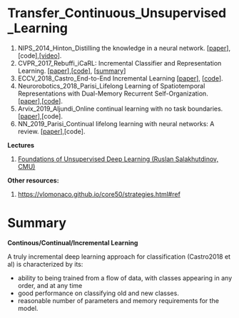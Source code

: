 # Transfer_Continuous_Unsupervised_Learning

1. NIPS_2014_Hinton_Distilling the knowledge in a neural network. [[paper](https://arxiv.org/abs/1503.02531?context=cs)],[code],[[video](https://www.youtube.com/watch?v=skHpJ-oTi6o)].
1. CVPR_2017_Rebuffi_iCaRL: Incremental Classifier and Representation Learning. [[paper](http://openaccess.thecvf.com/content_cvpr_2017/papers/Rebuffi_iCaRL_Incremental_Classifier_CVPR_2017_paper.pdf)],[[code](https://github.com/srebuffi/iCaRL)], [[summary](https://github.com/trungmanhhuynh/Transfer_Continuous_Unsupervised_Learning/blob/master/CVPR_2017_Rebuff/CVPR_2017_Rebuff.ipynb)]
1. ECCV_2018_Castro_End-to-End Incremental Learning [[paper](http://openaccess.thecvf.com/content_ECCV_2018/papers/Francisco_M._Castro_End-to-End_Incremental_Learning_ECCV_2018_paper.pdf)], [[code]()].
1. Neurorobotics_2018_Parisi_Lifelong Learning of Spatiotemporal Representations with Dual-Memory Recurrent Self-Organization. [[paper](https://arxiv.org/pdf/1805.10966.pdf)],[[code](https://github.com/giparisi/GDM)].
1. Arvix_2019_Aljundi_Online continual learning with no task boundaries.[[paper](https://arxiv.org/pdf/1903.08671.pdf)],[code].
1. NN_2019_Parisi_Continual lifelong learning with neural networks: A review. [[paper](https://arxiv.org/abs/1802.07569)],[code].

**Lectures**
1. [Foundations of Unsupervised Deep Learning (Ruslan Salakhutdinov, CMU)](https://www.youtube.com/watch?v=rK6bchqeaN8)

**Other resources:**
1. https://vlomonaco.github.io/core50/strategies.html#ref

# Summary 
**Continous/Continual/Incremental Learning**

A truly incremental deep learning approach for classification (Castro2018 et al) is characterized by its:
 - ability to being trained from a flow of data, with classes appearing in any order, and at any time 
 - good performance on classifying old and new classes.
 - reasonable number of parameters and memory requirements for the model.

